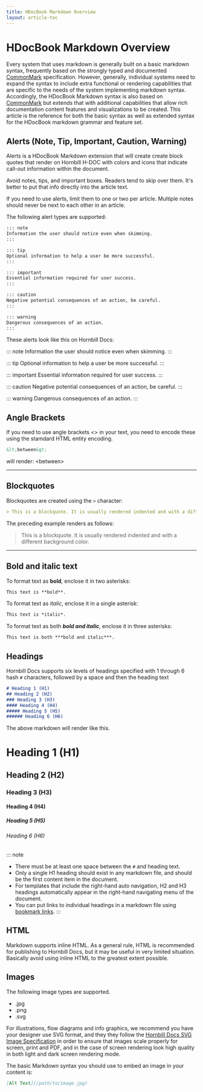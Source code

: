 ```yaml
---
title: HDocBook Markdown Overview
layout: article-toc
---
```

# HDocBook Markdown Overview

Every system that uses markdown is generally built on a basic markdown syntax, frequently based 
on the strongly typed and documented [CommonMark](https://commonmark.org/) specification. 
However, generally, individual systems need to expand the syntax to include extra functional or
rendering capabilities that are specific to the needs of the system implementing markdown syntax. 
Accordingly, the HDocBook Markdown syntax is also based on [CommonMark](https://commonmark.org/) but 
extends that with additional capabilities that allow rich documentation content features and 
visualizations to be created. This article is the reference for both the basic syntax as well 
as extended syntax for the HDocBook markdown grammar and feature set.


## Alerts (Note, Tip, Important, Caution, Warning)

Alerts is a HDocBook Markdown extension that will create create block quotes that render on Hornbill 
H-DOC with colors and icons that indicate call-out information within the document.

Avoid notes, tips, and important boxes. Readers tend to skip over them. It's better to put that info directly into the article text.

If you need to use alerts, limit them to one or two per article. Multiple notes should never be next to each other in an article.

The following alert types are supported:

```md
::: note
Information the user should notice even when skimming.
:::

::: tip
Optional information to help a user be more successful.
:::

::: important 
Essential information required for user success.
:::

::: caution
Negative potential consequences of an action, be careful.
:::

::: warning
Dangerous consequences of an action.
:::
```

These alerts look like this on Hornbill Docs:

::: note
Information the user should notice even when skimming.
:::

::: tip
Optional information to help a user be more successful.
:::

::: important 
Essential information required for user success.
:::

::: caution
Negative potential consequences of an action, be careful.
:::

::: warning
Dangerous consequences of an action.
:::



## Angle Brackets

If you need to use angle brackets &lt;&gt; in your text, you need to encode these using the stamdard
HTML entity encoding. 

```md
&lt;between&gt;
```
will render:  &lt;between&gt;

<hr>

## Blockquotes

Blockquotes are created using the `>` character:

```md
> This is a blockquote. It is usually rendered indented and with a different background color.
```

The preceding example renders as follows:

> This is a blockquote. It is usually rendered indented and with a different background color.

<hr>

## Bold and italic text

To format text as **bold**, enclose it in two asterisks:

```md
This text is **bold**.
```

To format text as *italic*, enclose it in a single asterisk:

```md
This text is *italic*.
```

To format text as both ***bold and italic***, enclose it in three asterisks:

```md
This text is both ***bold and italic***.
```

## Headings

Hornbill Docs supports six levels of headings specified with 1 through 6 hash `#` characters, followed by a space and then the heading text


```md
# Heading 1 (H1)
## Heading 2 (H2)
### Heading 3 (H3)
#### Heading 4 (H4)
##### Heading 5 (H5)
###### Heading 6 (H6)
```

The above markdown will render like this. 

# Heading 1 (H1)
<h2 class="no-auto-anchor">Heading 2 (H2)</h2>

### Heading 3 (H3)
#### Heading 4 (H4)
##### Heading 5 (H5)
###### Heading 6 (H6)

::: note
- There must be at least one space between the `#` and heading text.
- Only a single H1 heading should exist in any markdown file, and should be the first content item in the document.
- For templates that include the right-hand auto navigation, H2 and H3 headings automatically appear in the right-hand navigating menu of the document.
- You can put links to individual headings in a markdown file using [bookmark links](how-to-write-links.md#explicit-anchor-links).
:::

## HTML
Markdown supports inline HTML. As a general rule, HTML is recommended for publishing to Hornbill Docs, but it may be useful in very limited situation. Basically avoid using inline HTML to the greatest extent possible.

## Images
The following image types are supported.  

- .jpg
- .png
- .svg

For illustrations, flow diagrams and info graphics, we recommend you have your designer use SVG format, and they they follow the [Hornbill Docs SVG Image Specification](#) in order to ensure that images scale properly for screen, print and PDF, and in the case of screen rendering look high quality in both light and dark screen rendering mode.

The basic Markdown syntax you should use to embed an image in your content is: 

``` md
[Alt Text](/path/to/image.jpg)
```

